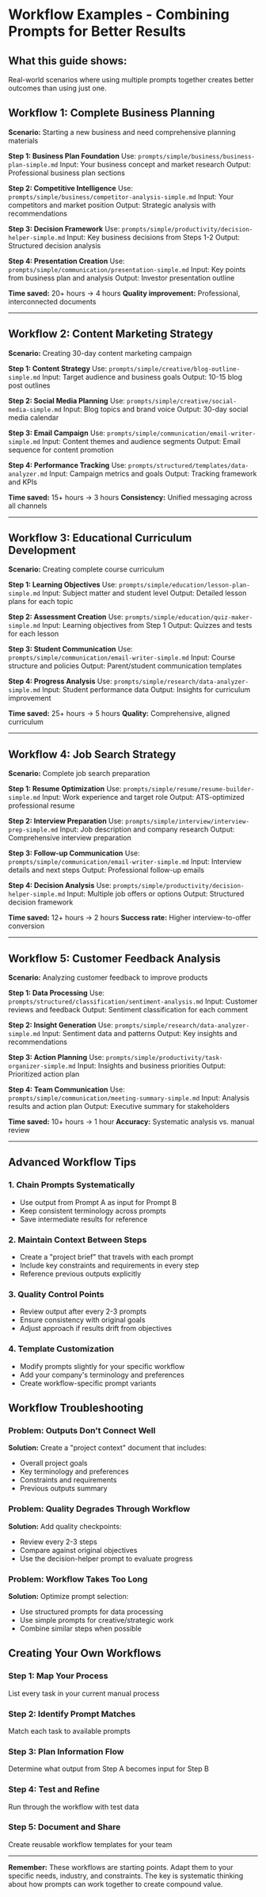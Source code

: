 # Workflow Examples - Combining Prompts for Better Results

## What this guide shows:

Real-world scenarios where using multiple prompts together creates better outcomes than using just one.

## Workflow 1: Complete Business Planning

**Scenario:** Starting a new business and need comprehensive planning materials

**Step 1: Business Plan Foundation**
Use: `prompts/simple/business/business-plan-simple.md`
Input: Your business concept and market research
Output: Professional business plan sections

**Step 2: Competitive Intelligence**
Use: `prompts/simple/business/competitor-analysis-simple.md`
Input: Your competitors and market position
Output: Strategic analysis with recommendations

**Step 3: Decision Framework**
Use: `prompts/simple/productivity/decision-helper-simple.md`
Input: Key business decisions from Steps 1-2
Output: Structured decision analysis

**Step 4: Presentation Creation**
Use: `prompts/simple/communication/presentation-simple.md`
Input: Key points from business plan and analysis
Output: Investor presentation outline

**Time saved:** 20+ hours → 4 hours
**Quality improvement:** Professional, interconnected documents

---

## Workflow 2: Content Marketing Strategy

**Scenario:** Creating 30-day content marketing campaign

**Step 1: Content Strategy**
Use: `prompts/simple/creative/blog-outline-simple.md`
Input: Target audience and business goals
Output: 10-15 blog post outlines

**Step 2: Social Media Planning**
Use: `prompts/simple/creative/social-media-simple.md`
Input: Blog topics and brand voice
Output: 30-day social media calendar

**Step 3: Email Campaign**
Use: `prompts/simple/communication/email-writer-simple.md`
Input: Content themes and audience segments
Output: Email sequence for content promotion

**Step 4: Performance Tracking**
Use: `prompts/structured/templates/data-analyzer.md`
Input: Campaign metrics and goals
Output: Tracking framework and KPIs

**Time saved:** 15+ hours → 3 hours
**Consistency:** Unified messaging across all channels

---

## Workflow 3: Educational Curriculum Development

**Scenario:** Creating complete course curriculum

**Step 1: Learning Objectives**
Use: `prompts/simple/education/lesson-plan-simple.md`
Input: Subject matter and student level
Output: Detailed lesson plans for each topic

**Step 2: Assessment Creation**
Use: `prompts/simple/education/quiz-maker-simple.md`
Input: Learning objectives from Step 1
Output: Quizzes and tests for each lesson

**Step 3: Student Communication**
Use: `prompts/simple/communication/email-writer-simple.md`
Input: Course structure and policies
Output: Parent/student communication templates

**Step 4: Progress Analysis**
Use: `prompts/simple/research/data-analyzer-simple.md`
Input: Student performance data
Output: Insights for curriculum improvement

**Time saved:** 25+ hours → 5 hours
**Quality:** Comprehensive, aligned curriculum

---

## Workflow 4: Job Search Strategy

**Scenario:** Complete job search preparation

**Step 1: Resume Optimization**
Use: `prompts/simple/resume/resume-builder-simple.md`
Input: Work experience and target role
Output: ATS-optimized professional resume

**Step 2: Interview Preparation**
Use: `prompts/simple/interview/interview-prep-simple.md`
Input: Job description and company research
Output: Comprehensive interview preparation

**Step 3: Follow-up Communication**
Use: `prompts/simple/communication/email-writer-simple.md`
Input: Interview details and next steps
Output: Professional follow-up emails

**Step 4: Decision Analysis**
Use: `prompts/simple/productivity/decision-helper-simple.md`
Input: Multiple job offers or options
Output: Structured decision framework

**Time saved:** 12+ hours → 2 hours
**Success rate:** Higher interview-to-offer conversion

---

## Workflow 5: Customer Feedback Analysis

**Scenario:** Analyzing customer feedback to improve products

**Step 1: Data Processing**
Use: `prompts/structured/classification/sentiment-analysis.md`
Input: Customer reviews and feedback
Output: Sentiment classification for each comment

**Step 2: Insight Generation**
Use: `prompts/simple/research/data-analyzer-simple.md`
Input: Sentiment data and patterns
Output: Key insights and recommendations

**Step 3: Action Planning**
Use: `prompts/simple/productivity/task-organizer-simple.md`
Input: Insights and business priorities
Output: Prioritized action plan

**Step 4: Team Communication**
Use: `prompts/simple/communication/meeting-summary-simple.md`
Input: Analysis results and action plan
Output: Executive summary for stakeholders

**Time saved:** 10+ hours → 1 hour
**Accuracy:** Systematic analysis vs. manual review

---

## Advanced Workflow Tips

### 1. Chain Prompts Systematically

- Use output from Prompt A as input for Prompt B
- Keep consistent terminology across prompts
- Save intermediate results for reference

### 2. Maintain Context Between Steps

- Create a "project brief" that travels with each prompt
- Include key constraints and requirements in every step
- Reference previous outputs explicitly

### 3. Quality Control Points

- Review output after every 2-3 prompts
- Ensure consistency with original goals
- Adjust approach if results drift from objectives

### 4. Template Customization

- Modify prompts slightly for your specific workflow
- Add your company's terminology and preferences
- Create workflow-specific prompt variants

## Workflow Troubleshooting

### Problem: Outputs Don't Connect Well

**Solution:** Create a "project context" document that includes:

- Overall project goals
- Key terminology and preferences
- Constraints and requirements
- Previous outputs summary

### Problem: Quality Degrades Through Workflow

**Solution:** Add quality checkpoints:

- Review every 2-3 steps
- Compare against original objectives
- Use the decision-helper prompt to evaluate progress

### Problem: Workflow Takes Too Long

**Solution:** Optimize prompt selection:

- Use structured prompts for data processing
- Use simple prompts for creative/strategic work
- Combine similar steps when possible

## Creating Your Own Workflows

### Step 1: Map Your Process

List every task in your current manual process

### Step 2: Identify Prompt Matches

Match each task to available prompts

### Step 3: Plan Information Flow

Determine what output from Step A becomes input for Step B

### Step 4: Test and Refine

Run through the workflow with test data

### Step 5: Document and Share

Create reusable workflow templates for your team

---

**Remember:** These workflows are starting points. Adapt them to your specific needs, industry, and constraints. The key is systematic thinking about how prompts can work together to create compound value.
